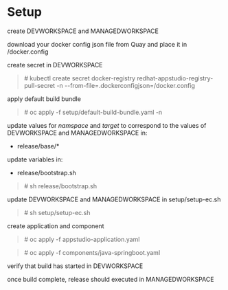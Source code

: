 # Setup

create DEVWORKSPACE and MANAGEDWORKSPACE

download your docker config json file from Quay and place it in <HOME>/docker.config

create secret in DEVWORKSPACE

> \# kubectl create secret docker-registry  redhat-appstudio-registry-pull-secret -n <DEVWORKSPACE> --from-file=.dockerconfigjson=<HO
OME>/docker.config

apply default build bundle

> \# oc apply -f setup/default-build-bundle.yaml -n <DEVWORKSPACE>

update values for *namspace* and *target* to correspond to the values of DEVWORKSPACE and MANAGEDWORKSPACE in:

* release/base/*

update variables in: 

* release/bootstrap.sh

> \# sh release/bootstrap.sh

update DEVWORKSPACE and MANAGEDWORKSPACE in setup/setup-ec.sh

> \# sh setup/setup-ec.sh

create application and component

> \# oc apply -f appstudio-application.yaml

> \# oc apply -f components/java-springboot.yaml

verify that build has started in DEVWORKSPACE

once build complete, release should executed in MANAGEDWORKSPACE

